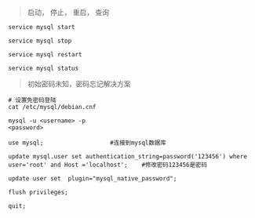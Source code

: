 
> 启动， 停止， 重启， 查询

    service mysql start
    
    service mysql stop
    
    service mysql restart
    
    service mysql status



> 初始密码未知，密码忘记解决方案
    
    # 设置免密码登陆
    cat /etc/mysql/debian.cnf
    
    mysql -u <username> -p
    <password>
    
    use mysql;                   #连接到mysql数据库
    
    update mysql.user set authentication_string=password('123456') where user='root' and Host ='localhost';    #修改密码123456是密码
    
    update user set  plugin="mysql_native_password";     
    
    flush privileges;
    
    quit; 